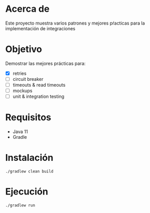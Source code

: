 # Acerca de

Este proyecto muestra varios patrones y mejores pŕacticas para la implementación de integraciones

# Objetivo

Demostrar las mejores prácticas para:

- [x] retries
- [ ] circuit breaker
- [ ] timeouts & read timeouts
- [ ] mockups
- [ ] unit & integration testing

# Requisitos

* Java 11
* Gradle

# Instalación

```
./gradlew clean build
```

# Ejecución

```
./gradlew run
```